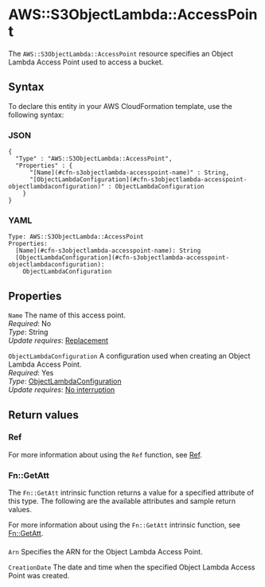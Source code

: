 # AWS::S3ObjectLambda::AccessPoint<a name="aws-resource-s3objectlambda-accesspoint"></a>

The `AWS::S3ObjectLambda::AccessPoint` resource specifies an Object Lambda Access Point used to access a bucket\.

## Syntax<a name="aws-resource-s3objectlambda-accesspoint-syntax"></a>

To declare this entity in your AWS CloudFormation template, use the following syntax:

### JSON<a name="aws-resource-s3objectlambda-accesspoint-syntax.json"></a>

```
{
  "Type" : "AWS::S3ObjectLambda::AccessPoint",
  "Properties" : {
      "[Name](#cfn-s3objectlambda-accesspoint-name)" : String,
      "[ObjectLambdaConfiguration](#cfn-s3objectlambda-accesspoint-objectlambdaconfiguration)" : ObjectLambdaConfiguration
    }
}
```

### YAML<a name="aws-resource-s3objectlambda-accesspoint-syntax.yaml"></a>

```
Type: AWS::S3ObjectLambda::AccessPoint
Properties: 
  [Name](#cfn-s3objectlambda-accesspoint-name): String
  [ObjectLambdaConfiguration](#cfn-s3objectlambda-accesspoint-objectlambdaconfiguration): 
    ObjectLambdaConfiguration
```

## Properties<a name="aws-resource-s3objectlambda-accesspoint-properties"></a>

`Name`  <a name="cfn-s3objectlambda-accesspoint-name"></a>
The name of this access point\.  
*Required*: No  
*Type*: String  
*Update requires*: [Replacement](https://docs.aws.amazon.com/AWSCloudFormation/latest/UserGuide/using-cfn-updating-stacks-update-behaviors.html#update-replacement)

`ObjectLambdaConfiguration`  <a name="cfn-s3objectlambda-accesspoint-objectlambdaconfiguration"></a>
A configuration used when creating an Object Lambda Access Point\.  
*Required*: Yes  
*Type*: [ObjectLambdaConfiguration](aws-properties-s3objectlambda-accesspoint-objectlambdaconfiguration.md)  
*Update requires*: [No interruption](https://docs.aws.amazon.com/AWSCloudFormation/latest/UserGuide/using-cfn-updating-stacks-update-behaviors.html#update-no-interrupt)

## Return values<a name="aws-resource-s3objectlambda-accesspoint-return-values"></a>

### Ref<a name="aws-resource-s3objectlambda-accesspoint-return-values-ref"></a>

For more information about using the `Ref` function, see [Ref](https://docs.aws.amazon.com/AWSCloudFormation/latest/UserGuide/intrinsic-function-reference-ref.html)\.

### Fn::GetAtt<a name="aws-resource-s3objectlambda-accesspoint-return-values-fn--getatt"></a>

The `Fn::GetAtt` intrinsic function returns a value for a specified attribute of this type\. The following are the available attributes and sample return values\.

For more information about using the `Fn::GetAtt` intrinsic function, see [Fn::GetAtt](https://docs.aws.amazon.com/AWSCloudFormation/latest/UserGuide/intrinsic-function-reference-getatt.html)\.

#### <a name="aws-resource-s3objectlambda-accesspoint-return-values-fn--getatt-fn--getatt"></a>

`Arn`  <a name="Arn-fn::getatt"></a>
Specifies the ARN for the Object Lambda Access Point\.

`CreationDate`  <a name="CreationDate-fn::getatt"></a>
The date and time when the specified Object Lambda Access Point was created\.
